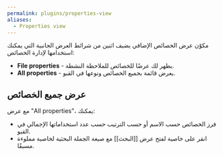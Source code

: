 ```yaml
---
permalink: plugins/properties-view
aliases:
  - Properties view
---
```


مكوّن عرض الخصائص الإضافي يضيف اثنين من شرائط العرض الجانبية التي يمكنك استخدامها لإدارة الخصائص:

- **File properties** - يظهر لك عرضًا للخصائص للملاحظة النشطة.
- **All properties** - يعرض قائمة بجميع الخصائص ونوعها في القبو.

## عرض جميع الخصائص

مع عرض "All properties"، يمكنك:

- فرز الخصائص حسب الاسم أو حسب الترتيب حسب عدد استخداماتها الإجمالي في القبو.
- انقر على خاصية لفتح عرض [[البحث]] مع صيغة الجملة البحثية لخاصية مملوءة مسبقًا.
